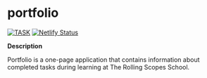 # portfolio

[![TASK](https://img.shields.io/badge/-TASK-green?style=flat)](https://github.com/rolling-scopes-school/tasks/blob/master/tasks/Portfolio.md)
[![Netlify Status](https://api.netlify.com/api/v1/badges/c2c853dd-1388-41ea-b875-430f1b07e158/deploy-status)](https://leonidshatilo-portfolio.netlify.app)

**Description**

Portfolio is a one-page application that contains information about completed tasks during learning at The Rolling Scopes School.
